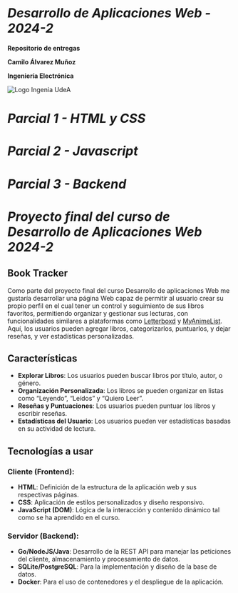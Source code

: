 #  *Desarrollo de Aplicaciones Web - 2024-2*
 **Repositorio de entregas**
 
**Camilo Álvarez Muñoz**

**Ingeniería Electrónica**

![Logo Ingenia UdeA](https://encrypted-tbn0.gstatic.com/images?q=tbn:ANd9GcTuSWVRazYktwVfo2uHw_-h2WJqo1_OVVa_Lw&s)

# *Parcial 1 - HTML y CSS*

# *Parcial 2 - Javascript*

# *Parcial 3 - Backend*

# *Proyecto final del curso de Desarrollo de Aplicaciones Web 2024-2*

## Book Tracker

Como parte del proyecto final del curso Desarrollo de aplicaciones Web me gustaría desarrollar una página Web capaz de permitir al usuario crear su propio perfil en el cual tener un control y seguimiento de sus libros favoritos, permitiendo organizar y gestionar sus lecturas, con funcionalidades similares a plataformas como [Letterboxd](https://letterboxd.com) y [MyAnimeList](https://myanimelist.net). Aquí, los usuarios pueden agregar libros, categorizarlos, puntuarlos, y dejar reseñas, y ver estadísticas personalizadas.

## Características


- **Explorar Libros**: Los usuarios pueden buscar libros por título, autor, o género.
- **Organización Personalizada**: Los libros se pueden organizar en listas como “Leyendo”, “Leídos” y “Quiero Leer”.
- **Reseñas y Puntuaciones**: Los usuarios pueden puntuar los libros y escribir reseñas.
- **Estadísticas del Usuario**: Los usuarios pueden ver estadísticas basadas en su actividad de lectura.

  
## Tecnologías a usar

### Cliente (Frontend):
- **HTML**: Definición de la estructura de la aplicación web y sus respectivas páginas.
- **CSS**: Aplicación de estilos personalizados y diseño responsivo.
- **JavaScript (DOM)**: Lógica de la interacción y contenido dinámico tal como se ha aprendido en el curso.

### Servidor (Backend):
- **Go/NodeJS/Java**: Desarrollo de la REST API para manejar las peticiones del cliente, almacenamiento y procesamiento de datos.
- **SQLite/PostgreSQL**: Para la implementación y diseño de la base de datos.
- **Docker**: Para el uso de contenedores y el despliegue de la aplicación.


